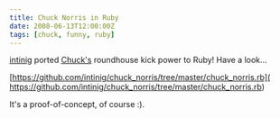 ```yaml
---
title: Chuck Norris in Ruby
date: 2008-06-13T12:00:00Z
tags: [chuck, funny, ruby]
---
```


[intinig](http://tempe.st/) ported
[Chuck's](http://uncyclopedia.wikia.com/wiki/Chuck_Norris) roundhouse kick
power to Ruby! Have a look...

[https://github.com/intinig/chuck_norris/tree/master/chuck_norris.rb](
https://github.com/intinig/chuck_norris/tree/master/chuck_norris.rb)

It's a proof-of-concept, of course :).
